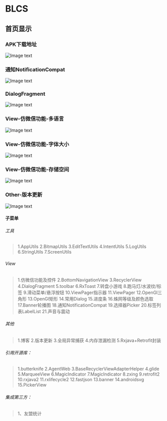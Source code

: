 # BLCS
## 首页显示
### APK下载地址
![Image text](https://github.com/DayorNight/BLCS/blob/master/png/BLCS.png)

### 通知NotificationCompat
![Image text](https://github.com/DayorNight/BLCS/blob/master/png/View-通知NotificationCompat.gif)

### DialogFragment
![Image text](https://github.com/DayorNight/BLCS/blob/master/png/View-DialogFragment.gif)

### View-仿微信功能-多语言
![Image text](https://github.com/DayorNight/BLCS/blob/master/png/View-仿微信功能-多语言.gif)

### View-仿微信功能-字体大小
![Image text](https://github.com/DayorNight/BLCS/blob/master/png/View-仿微信功能-字体大小.gif)

### View-仿微信功能-存储空间
![Image text](https://github.com/DayorNight/BLCS/blob/master/png/View-仿微信功能-存储空间.gif)

### Other-版本更新
![Image text](https://github.com/DayorNight/BLCS/blob/master/png/Other-版本更新.gif)

#### 子菜单

###### 工具
> 1.AppUtils
> 2.BitmapUtils
> 3.EditTextUtils
> 4.IntentUtils
> 5.LogUtils
> 6.StringUtils
> 7.ScreenUtils

###### View
> 1.仿微信功能及控件
> 2.BottomNavigationView
> 3.RecyclerView
> 4.DialogFragment
> 5.toolbar
> 6.RxToast
> 7.转盘小游戏
> 8.跑马灯/水波纹/标签
> 9.滑动菜单/悬浮按钮
> 10.ViewPager指示器
> 11.ViewPager
> 12.OpenGl三角形
> 13.OpenGl矩形
> 14.常用Dialog
> 15.进度条
> 16.蛛网等级及颜色选取
> 17.Banner轮播图
> 18.通知NotificationCompat
> 19.选择器Picker
> 20.标签列表LabelList
> 21.声音与震动

###### 其他
> 1.博客
> 2.版本更新
> 3.全局异常捕获
> 4.内存泄漏检测
> 5.Rxjava+Retrofit封装


###### 引用开源库：
> 1.butterknife
> 2.AgentWeb
> 3.BaseRecyclerViewAdapterHelper
> 4.glide
> 5.MarqueeView
> 6.MagicIndicator
> 7.MagicIndicator
> 8.zxing
> 9.retrofit2
> 10.rxjava2
> 11.rxlifecycle2
> 12.fastjson
> 13.banner
> 14.androidsvg
> 15.PickerView


###### 集成第三方：
> 1、友盟统计


